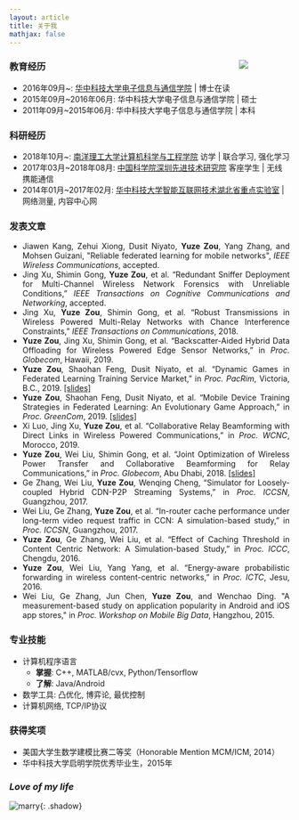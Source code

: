 ```yaml
---
layout: article
title: 关于我
mathjax: false
---
```


<div id="ID_PHOTO" style="width: 18%;">
	<div class="card">
		<div class="card__image">
			<img class="image" src="https://user-images.githubusercontent.com/16682999/66829296-ad60c580-ef85-11e9-9bb0-6d038d93b751.jpg" />
		</div>
	</div>
</div>

### 教育经历

- 2016年09月&#126;: [华中科技大学](http://www.hust.edu.cn/)[电子信息与通信学院](http://eic.hust.edu.cn/) \| 博士在读
- 2015年09月&#126;2016年06月: 华中科技大学电子信息与通信学院 \| 硕士
- 2011年09月&#126;2015年06月: 华中科技大学电子信息与通信学院 \| 本科

### 科研经历

- 2018年10月&#126;: [南洋理工大学计算机科学与工程学院](http://scse.ntu.edu.sg) 访学 \| 联合学习, 强化学习
- 2017年03月&#126;2018年08月: [中国科学院深圳先进技术研究院](http://www.siat.ac.cn/) 客座学生 \| 无线携能通信
- 2014年01月&#126;2017年02月: [华中科技大学智能互联网技术湖北省重点实验室](http://itec.hust.edu.cn/) \| 网络测量, 内容中心网

### 发表文章

<div align="justify" markdown="1">

- Jiawen Kang, Zehui Xiong, Dusit Niyato, **Yuze Zou**, Yang Zhang, and Mohsen Guizani, "Reliable federated learning for mobile networks", *IEEE Wireless Communications*, accepted. 
- Jing Xu, Shimin Gong, **Yuze Zou**, et al. “Redundant Sniffer Deployment for Multi-Channel Wireless Network Forensics with Unreliable Conditions,” *IEEE Transactions on Cognitive Communications and Networking*, accepted.  
- Jing Xu, **Yuze Zou**, Shimin Gong, et al. “Robust Transmissions in Wireless Powered Multi-Relay Networks with Chance Interference Constraints,” *IEEE Transactions on Communications*, 2018.
- **Yuze Zou**, Jing Xu, Shimin Gong, et al. “Backscatter-Aided Hybrid Data Offloading for Wireless Powered Edge Sensor Networks,” in *Proc. Globecom*, Hawaii, 2019.    
- **Yuze Zou**, Shaohan Feng, Dusit Niyato, et al. “Dynamic Games in Federated Learning Training Service Market,” in *Proc. PacRim*, Victoria, B.C., 2019. [\[slides\]](assets/slides/PacRim'19-dynamic-games.pdf)  
- **Yuze Zou**, Shaohan Feng, Dusit Niyato, et al. “Mobile Device Training Strategies in Federated Learning: An Evolutionary Game Approach,” in *Proc. GreenCom*, 2019. [\[slides\]](assets/slides/GreenCom'19-evolutionary-game.pdf)  
- Xi Luo, Jing Xu, **Yuze Zou**, et al. “Collaborative Relay Beamforming with Direct Links in Wireless Powered Communications,” in *Proc. WCNC*, Morocco, 2019.  
- **Yuze Zou**, Wei Liu, Shimin Gong, et al. “Joint Optimization of Wireless Power Transfer and Collaborative Beamforming for Relay Communications,” in *Proc. Globecom*, Abu Dhabi, 2018. [\[slides\]](assets/slides/GC'18-workshop-ps-relay.pdf)  
- Ge Zhang, Wei Liu, **Yuze Zou**, Wenqing Cheng, “Simulator for Loosely-coupled Hybrid CDN-P2P Streaming Systems,” in *Proc. ICCSN*, Guangzhou, 2017.  
- Wei Liu, Ge Zhang, **Yuze Zou**, et al. “In-router cache performance under long-term video request traffic in CCN: A simulation-based study,” in *Proc. ICCSN*, Guangzhou, 2017.  
- **Yuze Zou**, Ge Zhang, Wei Liu, et al. “Effect of Caching Threshold in Content Centric Network: A Simulation-based Study,” in *Proc. ICCC*, Chengdu, 2016.  
- **Yuze Zou**, Wei Liu, Yang Yang, et al. “Energy-aware probabilistic forwarding in wireless content-centric networks,” in *Proc. ICTC*, Jesu, 2016.  
- Wei Liu, Ge Zhang, Jun Chen, **Yuze Zou**, and Wenchao Ding. "A measurement-based study on application popularity in Android and iOS app stores," in *Proc. Workshop on Mobile Big Data*, Hangzhou, 2015.  

</div>

### 专业技能

- 计算机程序语言
	- **掌握**: C++, MATLAB/cvx, Python/Tensorflow
	- **了解**: Java/Android
- 数学工具: 凸优化, 博弈论, 最优控制
- 计算机网络, TCP/IP协议

### 获得奖项

- 美国大学生数学建模比赛二等奖（Honorable Mention MCM/ICM, 2014）  
- 华中科技大学启明学院优秀毕业生，2015年

### *Love of my life*

![marry](https://user-images.githubusercontent.com/16682999/63209475-d2ff5900-c113-11e9-9fe2-a7535cafa22c.JPG){: .shadow}


<style type="text/css">
#ID_PHOTO {
    position: relative;
    top: 10px;
    float: right;
    z-index: 99;
}
@media screen and (max-width: 800px) {
	#ID_PHOTO {
    	display: none !important;
	}
}
</style>

<script type="text/javascript">
(function () {
	document.querySelector(".article__header header").appendChild(
		document.querySelector("#ID_PHOTO")
	);
})();
</script>